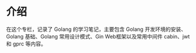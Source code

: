 # 介绍
在这个专栏，记录了 Golang 的学习笔记，主要包含 Golang 开发环境的安装、Golang 基础、Golang 常用设计模式、Gin Web框架以及常用中间件 cabin、jwt 和 gprc 等内容。